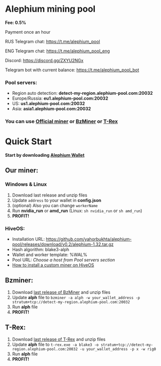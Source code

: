 # Alephium mining pool

**Fee: 0.5%**

Payment once an hour

RUS Telegram chat: https://t.me/alephium_pool

ENG Telegram chat: https://t.me/alephium_pool_eng

Discord: https://discord.gg/ZXYU2NGx

Telegram bot with current balance: https://t.me/alephium_pool_bot

### Pool servers:

* Region auto detection: **detect-my-region.alephium-pool.com:20032**
* Europe/Russia: **eu1.alephium-pool.com:20032**
* US: **us1.alephium-pool.com:20032**
* Asia: **asia1.alephium-pool.com:20032**

### You can use [Official miner](https://github.com/yahorbukhta/alephium-pool/releases) or [BzMiner](https://github.com/bzminer/bzminer) or [T-Rex](https://github.com/trexminer/T-Rex/releases)

# Quick Start

**Start by downloading [Alephium Wallet](https://github.com/alephium/alephium-wallet/releases)**

## Our miner:

### Windows & Linux

1. Download last release and unzip files
2. Update `address` to your wallet in **config.json**
3. (optional) Also you can change `workerName`
4. Run **nvidia_run** or **amd_run** (Linux: `sh nvidia_run` or `sh amd_run`)
5. **PROFIT!**

### HiveOS:

- Installation URL: https://github.com/yahorbukhta/alephium-pool/releases/download/v0.2/alephium-1.32.tar.gz
- Hash algorithm: blake3-alph
- Wallet and worker template: %WAL%
- Pool URL: *Choose a host from Pool servers section*
- [How to install a custom miner on HiveOS](https://hiveon.com/getting_started-start_custom_miner/)

## Bzminer:

1. Download [last release of BzMiner](https://github.com/bzminer/bzminer/releases) and unzip files
2. Update **alph** file
   to ``bzminer -a alph -w your_wallet_address -p stratum+tcp://detect-my-region.alephium-pool.com:20032``
3. Run **alph** file
4. **PROFIT!**

## T-Rex:

1. Download [last release of T-Rex](https://github.com/trexminer/T-Rex/releases) and unzip files
2. Update **alph** file
   to ``t-rex.exe -a blake3 -o stratum+tcp://detect-my-region.alephium-pool.com:20032 -u your_wallet_address -p x -w rig0``
3. Run **alph** file
4. **PROFIT!**
